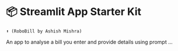 # 📦 Streamlit App Starter Kit 
```
⬆️ (RoboBill by Ashish Mishra)
```

An app to analyse a bill you enter and provide details using prompt ...
